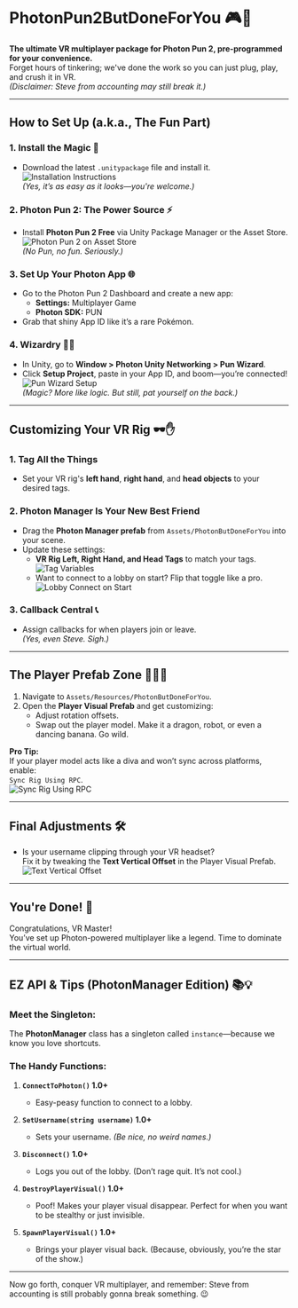 # PhotonPun2ButDoneForYou 🎮🚀  
**The ultimate VR multiplayer package for Photon Pun 2, pre-programmed for your convenience.**  
Forget hours of tinkering; we've done the work so you can just plug, play, and crush it in VR.  
*(Disclaimer: Steve from accounting may still break it.)*  

---

## **How to Set Up (a.k.a., The Fun Part)**  

### 1. Install the Magic 🎩  
- Download the latest `.unitypackage` file and install it.  
  ![Installation Instructions](https://github.com/user-attachments/assets/fe394525-2b71-44c9-aa80-31c26ddf54a0)  
  *(Yes, it’s as easy as it looks—you're welcome.)*  

### 2. Photon Pun 2: The Power Source ⚡  
- Install **Photon Pun 2 Free** via Unity Package Manager or the Asset Store.  
  ![Photon Pun 2 on Asset Store](https://github.com/user-attachments/assets/a76565f8-95a4-45f7-a0cc-09e8709bb8f7)  
  *(No Pun, no fun. Seriously.)*  

### 3. Set Up Your Photon App 🌐  
- Go to the Photon Pun 2 Dashboard and create a new app:  
  - **Settings:** Multiplayer Game  
  - **Photon SDK:** PUN  
- Grab that shiny App ID like it’s a rare Pokémon.  

### 4. Wizardry 🧙‍♂️  
- In Unity, go to **Window > Photon Unity Networking > Pun Wizard**.  
- Click **Setup Project**, paste in your App ID, and boom—you’re connected!  
  ![Pun Wizard Setup](https://github.com/user-attachments/assets/88ed507d-75cb-4558-9d3f-f0212ef628f3)  
  *(Magic? More like logic. But still, pat yourself on the back.)*  

---

## **Customizing Your VR Rig 🕶️✋**  

### 1. Tag All the Things  
- Set your VR rig's **left hand**, **right hand**, and **head objects** to your desired tags.  

### 2. Photon Manager Is Your New Best Friend  
- Drag the **Photon Manager prefab** from `Assets/PhotonButDoneForYou` into your scene.  
- Update these settings:  
  - **VR Rig Left, Right Hand, and Head Tags** to match your tags.  
    ![Tag Variables](https://github.com/user-attachments/assets/31343e0b-25b6-4e77-9733-554eb20e969c)  
  - Want to connect to a lobby on start? Flip that toggle like a pro.  
    ![Lobby Connect on Start](https://github.com/user-attachments/assets/283e7b1d-0973-4016-a784-9688f627b75e)  

### 3. Callback Central 📞  
- Assign callbacks for when players join or leave.  
  *(Yes, even Steve. Sigh.)*  

---

## **The Player Prefab Zone 🧍‍♂️🔧**  

1. Navigate to `Assets/Resources/PhotonButDoneForYou`.  
2. Open the **Player Visual Prefab** and get customizing:  
   - Adjust rotation offsets.  
   - Swap out the player model. Make it a dragon, robot, or even a dancing banana. Go wild.  

**Pro Tip:**  
If your player model acts like a diva and won’t sync across platforms, enable:  
`Sync Rig Using RPC`.  
![Sync Rig Using RPC](https://github.com/user-attachments/assets/04003c1b-473f-44b4-9329-db31316e2182)  

---

## **Final Adjustments 🛠️**  

- Is your username clipping through your VR headset?  
  Fix it by tweaking the **Text Vertical Offset** in the Player Visual Prefab.  
  ![Text Vertical Offset](https://github.com/user-attachments/assets/1a9252e7-7b72-440b-bb86-6ce21c5d56e2)  

---

## **You're Done! 🎉**  
Congratulations, VR Master!  
You’ve set up Photon-powered multiplayer like a legend. Time to dominate the virtual world.  

---

## **EZ API & Tips (PhotonManager Edition)** 📚💡  

### **Meet the Singleton:**  
The **PhotonManager** class has a singleton called `instance`—because we know you love shortcuts.  

### **The Handy Functions:**  
1. **`ConnectToPhoton()` 1.0+**  
   - Easy-peasy function to connect to a lobby.  

2. **`SetUsername(string username)` 1.0+**  
   - Sets your username. *(Be nice, no weird names.)*  

3. **`Disconnect()` 1.0+**  
   - Logs you out of the lobby. (Don’t rage quit. It’s not cool.)  

4. **`DestroyPlayerVisual()` 1.0+**  
   - Poof! Makes your player visual disappear. Perfect for when you want to be stealthy or just invisible.  

5. **`SpawnPlayerVisual()` 1.0+**  
   - Brings your player visual back. (Because, obviously, you’re the star of the show.)  

---

Now go forth, conquer VR multiplayer, and remember: Steve from accounting is still probably gonna break something. 😉
